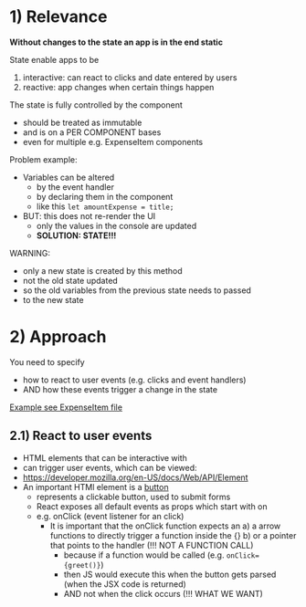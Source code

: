 # 1) Relevance

**Without changes to the state an app is in the end static**

State enable apps to be

1. interactive: can react to clicks and date entered by users
2. reactive: app changes when certain things happen

The state is fully controlled by the component

- should be treated as immutable
- and is on a PER COMPONENT bases
- even for multiple e.g. ExpenseItem components

Problem example:

- Variables can be altered
  - by the event handler
  - by declaring them in the component
  - like this `let amountExpense = title;`
- BUT: this does not re-render the UI
  - only the values in the console are updated
  - **SOLUTION: STATE!!!**

WARNING:
- only a new state is created by this method
- not the old state updated
- so the old variables from the previous state needs to passed
- to the new state

# 2) Approach

You need to specify

- how to react to user events (e.g. clicks and event handlers)
- AND how these events trigger a change in the state

[Example see ExpenseItem file](../../react-as-spa-ts/general-version/src/components/Expenses/ExpenseItem/ExpenseItem.tsx)

## 2.1) React to user events

- HTML elements that can be interactive with
- can trigger user events, which can be viewed:
- https://developer.mozilla.org/en-US/docs/Web/API/Element
- An important HTMl element is a [button](https://developer.mozilla.org/en-US/docs/Web/HTML/Element/button)
  - represents a clickable button, used to submit forms
  - React exposes all default events as props which start with on
  - e.g. onClick (event listener for an click)
    - It is important that the onClick function expects an
      a) a arrow functions to directly trigger a function inside the {}
      b) or a pointer that points to the handler (!!! NOT A FUNCTION CALL)
      - because if a function would be called (e.g. `onClick={greet()}`)
      - then JS would execute this when the button gets parsed (when the JSX code is returned)
      - AND not when the click occurs (!!! WHAT WE WANT)